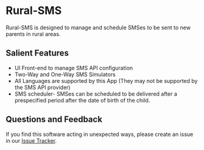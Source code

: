 Rural-SMS
===========

Rural-SMS is designed to manage and schedule SMSes to be sent to new parents in rural areas. 

Salient Features
----------------------
 - UI Front-end to manage SMS API configuration
 - Two-Way and One-Way SMS Simulators
 - All Languages are supported by this App (They may not be supported by the SMS API provider)
 - SMS scheduler- SMSes can be scheduled to be delivered after a prespecified period after the date of birth of the child.


Questions and Feedback
----------------------
If you find this software acting in unexpected ways, please create an issue
in our [Issue Tracker](https://github.com/abrbhat/Rural-SMS/issues).

